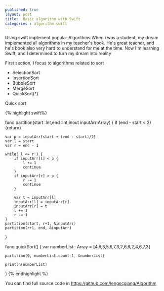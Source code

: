 ```yaml
---
published: true
layout: post
title:  Basic algorithm with Swift
categories : algorithm swift
---
```

Using swift implement popular Algorithms When i was a student, my dream implemented all algorithms in my teacher's book. He's great teacher, and he's book also very hard to understand for me at the time. Now I'm learning Swift, and I determined to turn my dream into reality

First section, I focus to algorithms related to sort
- SelectionSort
- InsertionSort
- BubbleSort
- MergeSort
- QuickSort(*)

Quick sort

{% highlight swift%}

func partition(start :Int,end :Int,inout inputArr:Array<Int>) {
    if (end - start < 2){return}
    
    var p = inputArr[start + (end - start)/2]
    var l = start
    var r = end - 1
    
    while( l <= r ) {
        if inputArr[l] < p {
            l += 1
            continue
        }
        if inputArr[r] > p {
            r -= 1
            continue
        }
        
        var t = inputArr[l]
        inputArr[l] = inputArr[r]
        inputArr[r] = t
        l += 1
        r -= 1
    }
    partition(start, r+1, &inputArr)
    partition(r+1, end, &inputArr)
}

func quickSort() {
    var numberList : Array<Int> = [4,6,3,5,6,7,3,2,6,6,2,4,6,7,3]
    
    partition(0, numberList.count-1, &numberList)
    
    println(numberList)
    
}
{% endhighlight %}

You can find full source code in https://github.com/lengocgiang/Algorithm